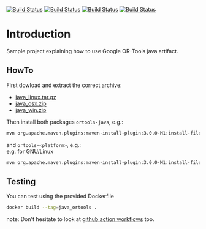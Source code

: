 [![Build Status][docker_status]][workflow_link]
[![Build Status][linux_status]][workflow_link]
[![Build Status][macos_status]][workflow_link]
[![Build Status][win_status]][workflow_link]

[docker_status]: https://github.com/or-tools/java_or-tools/workflows/Docker/badge.svg?branch=master
[linux_status]: https://github.com/or-tools/java_or-tools/workflows/Linux/badge.svg?branch=master
[macos_status]: https://github.com/or-tools/java_or-tools/workflows/MacOS/badge.svg?branch=master
[win_status]: https://github.com/or-tools/java_or-tools/workflows/Windows/badge.svg?branch=master
[workflow_link]: https://github.com/or-tools/java_or-tools/actions

# Introduction
Sample project explaining how to use Google OR-Tools java artifact.

## HowTo
First dowload and extract the correct archive:
* [java_linux.tar.gz](https://github.com/google/or-tools/releases/download/v8.0/java_linux.tar.gz)
* [java_osx.zip](https://github.com/google/or-tools/releases/download/v8.0/java_osx.zip)
* [java_win.zip](https://github.com/google/or-tools/releases/download/v8.0/java_win.zip)

Then install both packages `ortools-java`, e.g.:<br>
```sh
mvn org.apache.maven.plugins:maven-install-plugin:3.0.0-M1:install-file -Dfile=ortools-java-8.0.8283.jar
```
and `ortools-<platform>`, e.g.:<br>
e.g. for GNU/Linux
```sh
mvn org.apache.maven.plugins:maven-install-plugin:3.0.0-M1:install-file -Dfile=ortools-linux-x86-64-8.0.8283.jar
```

## Testing
You can test using the provided Dockerfile
```sh
docker build --tag=java_ortools .
```

note: Don't hesitate to look at [github action workflows](.github/workflows)
too.
